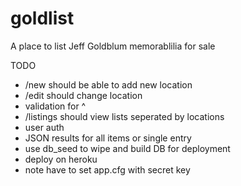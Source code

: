 # goldlist
A place to list Jeff Goldblum memorablilia for sale

TODO 
- /new should be able to add new location 
- /edit should change location
- validation for ^
- /listings should view lists seperated by locations
- user auth
- JSON results for all items or single entry
- use db_seed to wipe and build DB for deployment
- deploy on heroku
- note have to set app.cfg with secret key